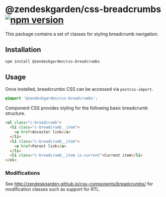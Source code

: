 # @zendeskgarden/css-breadcrumbs [![npm version][npm version badge]][npm version link]

[npm version badge]: https://flat.badgen.net/npm/v/@zendeskgarden/css-breadcrumbs
[npm version link]: https://www.npmjs.com/package/@zendeskgarden/css-breadcrumbs

This package contains a set of classes for styling breadcrumb
navigation.

## Installation

```sh
npm install @zendeskgarden/css-breadcrumbs
```

## Usage

Once installed, breadcrumbs CSS can be accessed via `postcss-import`.

```css
@import '@zendeskgarden/css-breadcrumbs';
```

Component CSS provides styling for the following basic breadcrumb
structure.

```html
<ol class="c-breadcrumb">
  <li class="c-breadcrumb__item">
    <a href>Ancestor link</a>
  </li>
  <li class="c-breadcrumb__item">
    <a href>Parent link</a>
  </li>
  <li class="c-breadcrumb__item is-current">Current item</li>
</ol>
```

### Modifications

See http://zendeskgarden.github.io/css-components/breadcrumbs/ for
modification classes such as support for RTL.
